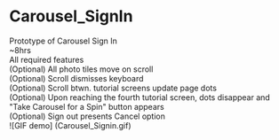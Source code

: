 # Carousel_SignIn
Prototype of Carousel Sign In <br />
~8hrs <br />
All required features <br />
(Optional) All photo tiles move on scroll <br />
(Optional) Scroll dismisses keyboard <br />
(Optional) Scroll btwn. tutorial screens update page dots <br />
(Optional) Upon reaching the fourth tutorial screen, dots disappear and "Take Carousel for a Spin" button appears <br />
(Optional) Sign out presents Cancel option <br />
![GIF demo] (Carousel_Signin.gif)
